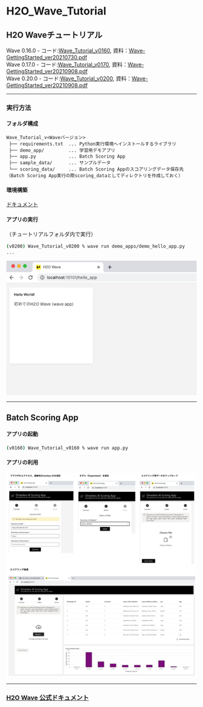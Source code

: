 # H2O_Wave_Tutorial

## H2O Waveチュートリアル
Wave 0.16.0 - コード:[Wave_Tutorial_v0160](Wave_Tutorial_v0160/), 資料：[Wave-GettingStarted_ver20210730.pdf](Wave-GettingStarted_ver20210730.pdf)  
Wave 0.17.0 - コード:[Wave_Tutorial_v0170](Wave_Tutorial_v0170/), 資料：[Wave-GettingStarted_ver20210908.pdf](Wave-GettingStarted_ver20210908.pdf)  
Wave 0.20.0 - コード:[Wave_Tutorial_v0200](Wave_Tutorial_v0200/), 資料：[Wave-GettingStarted_ver20210908.pdf](Wave-GettingStarted_ver220209.pdf)

***

### 実行方法
#### フォルダ構成
```
Wave_Tutorial_v<Waveバージョン>
 ├── requirements.txt  ... Python実行環境へインストールするライブラリ
 ├── demo_app/         ... 学習用デモアプリ
 ├── app.py            ... Batch Scoring App
 ├── sample_data/      ... サンプルデータ
 └── scoring_data/     ... Batch Scoring Appのスコアリングデータ保存先（Batch Scoring App実行の際scoring_dataとしてディレクトリを作成しておく）
```
#### 環境構築
[ドキュメント](https://wave.h2o.ai/docs/installation)
  
#### アプリの実行
（チュートリアルフォルダ内で実行）
```bash
(v0200) Wave_Tutorial_v0200 % wave run demo_apps/demo_hello_app.py
...
```
![hello app](./img/hello_app.png)

***
## Batch Scoring App
#### アプリの起動
```bash
(v0160) Wave_Tutorial_v0160 % wave run app.py
```
#### アプリの利用
![app1](./img/app_1.png)
![app2](./img/app_2.png)

***
### [H2O Wave 公式ドキュメント](https://wave.h2o.ai/)

